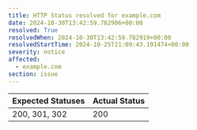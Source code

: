 ```yaml
---
title: HTTP Status resolved for example.com
date: 2024-10-30T13:42:59.782906+00:00
resolved: True
resolvedWhen: 2024-10-30T13:42:59.782919+00:00
resolvedStartTime: 2024-10-25T21:09:43.191474+00:00
severity: notice
affected:
  - example.com
section: issue
---
```


| Expected Statuses | Actual Status  |
|-------------------|----------------|
| 200, 301, 302 | 200 |
